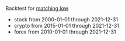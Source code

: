 Backtest for [matching low](https://analyzingalpha.com/matching-low-candlestick-pattern).

 - stock from 2000-01-01 through 2021-12-31
 - crypto from 2015-01-01 through 2021-12-31
 - forex from 2010-01-01 through 2021-12-31